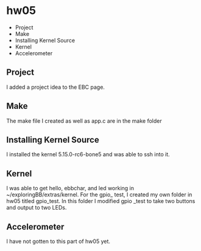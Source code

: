 # hw05
- Project
- Make
- Installing Kernel Source
- Kernel 
- Accelerometer

## Project
I added a project idea to the EBC page.

## Make
The make file I created as well as app.c are in the make folder

## Installing Kernel Source
I installed the kernel 5.15.0-rc6-bone5 and was able to ssh into it.

## Kernel
I was able to get hello, ebbchar, and led working in ~/exploringBB/extras/kernel. For the gpio_ test, I created my own folder in hw05 titled gpio_test. In this folder I modified gpio _test to take two buttons and output to two LEDs.

## Accelerometer
I have not gotten to this part of hw05 yet.
